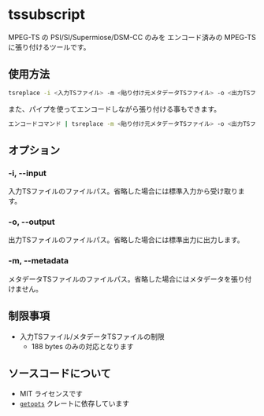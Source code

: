 # tssubscript

MPEG-TS の PSI/SI/Supermiose/DSM-CC のみを エンコード済みの MPEG-TS に張り付けるツールです。

## 使用方法

```bash
tsreplace -i <入力TSファイル> -m <貼り付け元メタデータTSファイル> -o <出力TSファイル>
```

また、パイプを使ってエンコードしながら張り付ける事もできます。

```bash
エンコードコマンド | tsreplace -m <貼り付け元メタデータTSファイル> -o <出力TSファイル>
```

## オプション

### -i, --input <path>

入力TSファイルのファイルパス。省略した場合には標準入力から受け取ります。

### -o, --output <path>

出力TSファイルのファイルパス。省略した場合には標準出力に出力します。

### -m, --metadata <path>

メタデータTSファイルのファイルパス。省略した場合にはメタデータを張り付けません。

## 制限事項

* 入力TSファイル/メタデータTSファイルの制限
  * 188 bytes のみの対応となります

## ソースコードについて

* MIT ライセンスです
* [`getopts`](https://github.com/rust-lang/getopts) クレートに依存しています

